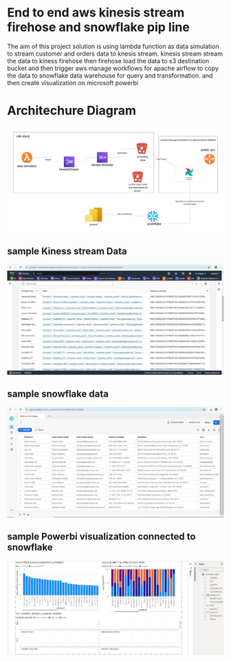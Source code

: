 
# End to end aws kinesis stream  firehose and snowflake pip line

The aim of this project solution is using lambda function as data simulation to stream customer and orders data to knesis stream. kinesis stream stream the data to kiness firehose then firehose load the data to s3 destination bucket and then trigger aws manage workflows for apache airflow to copy the data to snowflake data warehouse for query and transformation. and then create visualization on microsoft powerbi




# Architechure Diagram
![alt text](diagramphoto/architecture.png)


## sample Kiness stream Data
![alt text](diagramphoto/sample_kinesis_data.jpg)



## sample snowflake data
![alt text](diagramphoto/snowflake.jpg)

## sample Powerbi visualization connected to snowflake
![alt text](diagramphoto/sample_powerbi.jpg)